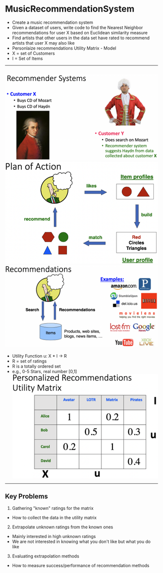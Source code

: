 # MusicRecommendationSystem
* Create a music recommendation system
* Given a dataset of users, write code to find the Nearest Neighbor recommendations for user X based on Euclidean similarity measure
* Find artists that other users in the data set have rated to recommend artists that user X may also like
* Personlaize recommendations Utility Matrix - Model
* X = set of Customers
* I = Set of Items
---
![output](https://github.com/ChrisLaha/MusicRecommendationSystem/blob/main/images/recommender_systems.png?raw=true)
![output](https://github.com/ChrisLaha/MusicRecommendationSystem/blob/main/images/plan_of_action.png?raw=true)
![output](https://github.com/ChrisLaha/MusicRecommendationSystem/blob/main/images/recommendations.png?raw=true)
---
* Utility Function u: X * I -> R
* R = set of ratings
* R is a totally ordered set
* e.g., 0-5 Stars, real number [0,1]
![output](https://github.com/ChrisLaha/MusicRecommendationSystem/blob/main/images/utility_matrix.png?raw=true)
---
## Key Problems
1. Gathering "known" ratings for the matrix
* How to collect the data in the utility matrix
2. Extrapolate unknown ratings from the known ones
* Mainly interested in high unknown ratings
* We are not interested in knowing what you don't like but what you do like
3. Evaluating extrapolation methods
* How to measure success/performance of recommendation methods

